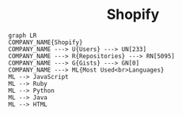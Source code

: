 <h1 align="center">Shopify</h1>

```mermaid
graph LR
COMPANY_NAME{Shopify}
COMPANY_NAME ---> U{Users} ---> UN[233]
COMPANY_NAME ---> R{Repositories} ---> RN[5095]
COMPANY_NAME ---> G{Gists} ---> GN[0]
COMPANY_NAME ---> ML{Most Used<br>Languages}
ML --> JavaScript
ML --> Ruby
ML --> Python
ML --> Java
ML --> HTML
```
